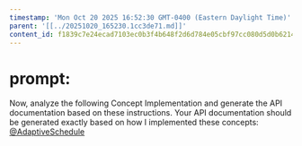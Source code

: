 ```yaml
---
timestamp: 'Mon Oct 20 2025 16:52:30 GMT-0400 (Eastern Daylight Time)'
parent: '[[../20251020_165230.1cc3de71.md]]'
content_id: f1839c7e24ecad7103ec0b3f4b648f2d6d784e05cbf97cc080d5d0b62143f9fa
---
```


# prompt:

Now, analyze the following Concept Implementation and generate the API documentation based on these instructions. Your API documentation should be generated exactly based on  how I implemented these concepts:
[@AdaptiveSchedule](../implementation/AdaptiveSchedule.md)
